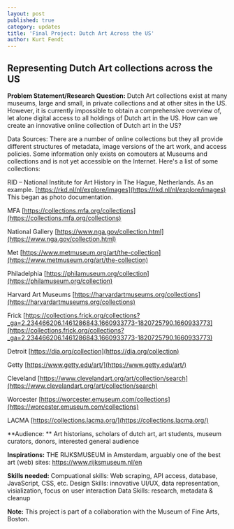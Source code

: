 ```yaml
---
layout: post
published: true
category: updates
title: 'Final Project: Dutch Art Across the US'
author: Kurt Fendt
---
```

## Representing Dutch Art collections across the US

**Problem Statement/Research Question:**
Dutch Art collections exist at many museums, large and small, in private collections and at other sites in the US. However, it is currently impossible to obtain a comprehensive overview of, let alone digital access to all holdings of Dutch art in the US. How can we create an innovative online collection of Dutch art in the US?

Data Sources: There are a number of online collections but they all provide different structures of metadata, image versions of the art work, and access policies. Some information only exists on comouters at Museums and collections and is not yet accessible on the Internet. Here's a list of some collections:

RID – National Institute for Art History in The Hague, Netherlands. As an example.
[https://rkd.nl/nl/explore/images](https://rkd.nl/nl/explore/images)
This began as photo documentation.

MFA
[https://collections.mfa.org/collections](https://collections.mfa.org/collections)

National Gallery
[https://www.nga.gov/collection.html](https://www.nga.gov/collection.html)
 
Met
[https://www.metmuseum.org/art/the-collection](https://www.metmuseum.org/art/the-collection)
 
Philadelphia
[https://philamuseum.org/collection](https://philamuseum.org/collection)
 
Harvard Art Museums
[https://harvardartmuseums.org/collections](https://harvardartmuseums.org/collections)
 
Frick
[https://collections.frick.org/collections?_ga=2.234466206.1461286843.1660933773-1820725790.1660933773](https://collections.frick.org/collections?_ga=2.234466206.1461286843.1660933773-1820725790.1660933773)
 
Detroit
[https://dia.org/collection](https://dia.org/collection)
 
Getty
[https://www.getty.edu/art/](https://www.getty.edu/art/)
 
Cleveland
[https://www.clevelandart.org/art/collection/search](https://www.clevelandart.org/art/collection/search)
 
Worcester
[https://worcester.emuseum.com/collections](https://worcester.emuseum.com/collections)
 
LACMA
[https://collections.lacma.org/](https://collections.lacma.org/)

**Audience: **
Art historians, scholars of dutch art, art students, museum curators, donors, interested general audience

**Inspirations:**
THE RIJKSMUSEUM in Amsterdam, arguably one of the best art (web) sites: https://www.rijksmuseum.nl/en

**Skills needed:**
Compuational skills: Web scraping, API access, database, JavaScript, CSS, etc.
Design Skills: innovative UI/UX, data representation, visialization, focus on user interaction
Data Skills: research, metadata & cleanup

**Note:** This project is part of a collaboration with the Museum of Fine Arts, Boston.
